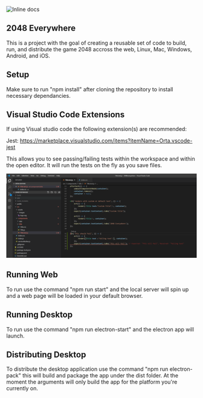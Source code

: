 ![Inline docs](https://travis-ci.com/mflow1/2048everywhere.svg?branch=master)

## 2048 Everywhere
This is a project with the goal of creating a reusable set of code to build, run, and distribute the game 2048 accross the web, Linux, Mac, Windows, Android, and iOS.

## Setup
Make sure to run "npm install" after cloning the repository to install necessary dependancies.

## Visual Studio Code Extensions
If using Visual studio code the following extension(s) are recommended:

Jest: https://marketplace.visualstudio.com/items?itemName=Orta.vscode-jest

This allows you to see passing/failing tests within the workspace and within the open editor. It will run the tests on the fly as you save files.

![](readme_images/JestExample.PNG)

## Running Web
To run use the command "npm run start" and the local server will spin up and a web page will be loaded in your default browser.

## Running Desktop
To run use the command "npm run electron-start" and the electron app will launch.

## Distributing Desktop
To distribute the desktop application use the command "npm run electron-pack" this will build and package the app under the dist folder. At the moment the arguments will only build the app for the platform you're currently on.
